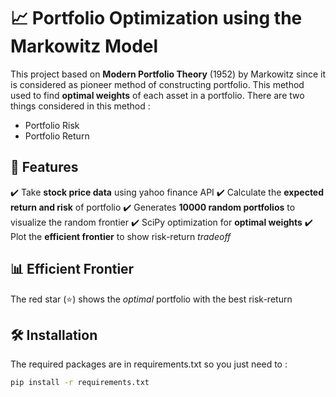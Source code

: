# 📈 Portfolio Optimization using the Markowitz Model

This project based on **Modern Portfolio Theory** (1952) by Markowitz since it is considered as pioneer method of constructing portfolio. This method used to find **optimal weights** of each asset in a portfolio. There are two things considered in this method :
- Portfolio Risk
- Portfolio Return

## 🚀 Features 
:heavy_check_mark: Take **stock price data** using yahoo finance API
:heavy_check_mark: Calculate the **expected return and risk** of portfolio
:heavy_check_mark: Generates **10000 random portfolios** to visualize the random frontier 
:heavy_check_mark: SciPy optimization for **optimal weights**
:heavy_check_mark: Plot the **efficient frontier** to show risk-return *tradeoff*

## 📊 **Efficient Frontier**
The red star (⭐) shows the *optimal* portfolio with the best risk-return 


## :hammer_and_wrench: **Installation**

The required packages are in requirements.txt so you just need to :
```sh
pip install -r requirements.txt

